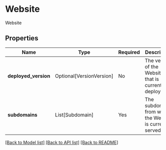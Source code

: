 # Website

Website

## Properties
| Name | Type | Required | Description |
| ------------ | ------------- | ------------- | ------------- |
**deployed_version** | Optional[VersionVersion] | No | The version of the Website that is currently deployed. |
**subdomains** | List[Subdomain] | Yes | The subdomains from which the Website is currently served. |


[[Back to Model list]](../../../README.md#models-v2-link) [[Back to API list]](../../../README.md#apis-v2-link) [[Back to README]](../../../README.md)
